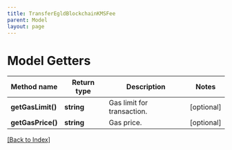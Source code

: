 ```yaml
---
title: TransferEgldBlockchainKMSFee
parent: Model
layout: page
---
```


# Model Getters

Method name | Return type | Description | Notes
------------ | ------------- | ------------- | -------------
**getGasLimit()** | **string** | Gas limit for transaction. | [optional]
**getGasPrice()** | **string** | Gas price. | [optional]

[[Back to Index]](../index.md)
